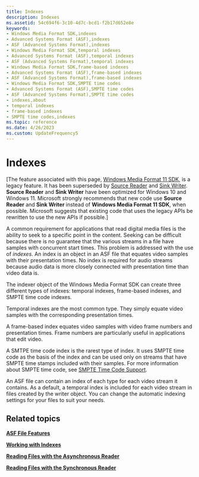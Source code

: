 ```yaml
---
title: Indexes
description: Indexes
ms.assetid: 54c694f6-3c10-4d7c-bcd1-f2b17d652e8e
keywords:
- Windows Media Format SDK,indexes
- Advanced Systems Format (ASF),indexes
- ASF (Advanced Systems Format),indexes
- Windows Media Format SDK,temporal indexes
- Advanced Systems Format (ASF),temporal indexes
- ASF (Advanced Systems Format),temporal indexes
- Windows Media Format SDK,frame-based indexes
- Advanced Systems Format (ASF),frame-based indexes
- ASF (Advanced Systems Format),frame-based indexes
- Windows Media Format SDK,SMPTE time codes
- Advanced Systems Format (ASF),SMPTE time codes
- ASF (Advanced Systems Format),SMPTE time codes
- indexes,about
- temporal indexes
- frame-based indexes
- SMPTE time codes,indexes
ms.topic: reference
ms.date: 4/26/2023
ms.custom: UpdateFrequency5
---
```


# Indexes

\[The feature associated with this page, [Windows Media Format 11 SDK](/windows/win32/wmformat/windows-media-format-11-sdk), is a legacy feature. It has been superseded by [Source Reader](/windows/win32/medfound/source-reader) and [Sink Writer](/windows/win32/medfound/sink-writer). **Source Reader** and **Sink Writer** have been optimized for Windows 10 and Windows 11. Microsoft strongly recommends that new code use **Source Reader** and **Sink Writer** instead of **Windows Media Format 11 SDK**, when possible. Microsoft suggests that existing code that uses the legacy APIs be rewritten to use the new APIs if possible.\]

A common requirement for applications that read digital media files is the ability to seek to a specific point in the content. Seeking can be difficult because there is no guarantee that the various streams in a file have samples with concurrent start times. This problem is addressed with the use of *indexes*. An index is an object in an ASF file that equates video samples with their presentation times. No index is required for audio streams because audio data is more closely connected with presentation time than video data is.

The indexer object of the Windows Media Format SDK can create three different types of indexes: temporal indexes, frame-based indexes, and SMPTE time code indexes.

Temporal indexes are the most common type. They simply equate video samples with the corresponding presentation times.

A frame-based index equates video samples with video frame numbers and presentation times. Frame numbers are particularly useful in applications that edit video.

A SMTPE time code index is the rarest type of index. It uses SMPTE time code as the basis of the index and can be used only on streams that have SMPTE time stamps included with their samples. For more information about SMPTE time code, see [SMPTE Time Code Support](smpte-time-code-support.md).

An ASF file can contain an index of each type for each video stream it contains. As a default, a temporal index is included for each video stream in files created by the writer object. You can change the automatic indexing settings for your files to suit your needs.

## Related topics

<dl> <dt>

[**ASF File Features**](asf-file-features.md)
</dt> <dt>

[**Working with Indexes**](working-with-indexes.md)
</dt> <dt>

[**Reading Files with the Asynchronous Reader**](reading-files-with-the-asynchronous-reader.md)
</dt> <dt>

[**Reading Files with the Synchronous Reader**](reading-files-with-the-synchronous-reader.md)
</dt> </dl>

 

 




